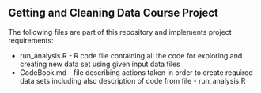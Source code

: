 ## Getting and Cleaning Data Course Project

The following files are part of this repository and implements project requirements:

* run_analysis.R - R code file containing all the code for exploring and creating new data set using given input data files
* CodeBook.md - file describing actions taken in order to create required data sets including also description of code from file - run_analysis.R